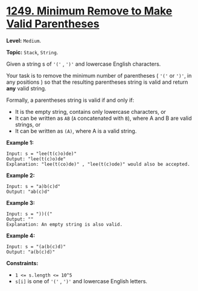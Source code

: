 # [1249. Minimum Remove to Make Valid Parentheses](https://leetcode.com/problems/minimum-remove-to-make-valid-parentheses/)

**Level:** `Medium`.

**Topic:** `Stack`, `String`.

Given a string s of `'('` , `')'` and lowercase English characters.

Your task is to remove the minimum number of parentheses ( `'('` or `')'`, in any positions ) so that the resulting parentheses string is valid and return **any** valid string.

Formally, a parentheses string is valid if and only if:

-   It is the empty string, contains only lowercase characters, or
-   It can be written as `AB` (`A` concatenated with `B`), where A and B are valid strings, or
-   It can be written as `(A)`, where A is a valid string.

**Example 1:**

```
Input: s = "lee(t(c)o)de)"
Output: "lee(t(c)o)de"
Explanation: "lee(t(co)de)" , "lee(t(c)ode)" would also be accepted.
```

**Example 2:**

```
Input: s = "a)b(c)d"
Output: "ab(c)d"
```

**Example 3:**

```
Input: s = "))(("
Output: ""
Explanation: An empty string is also valid.
```

**Example 4:**

```
Input: s = "(a(b(c)d)"
Output: "a(b(c)d)"
```

**Constraints:**

-   `1 <= s.length <= 10^5`
-   `s[i]` is one of `'('` , `')'` and lowercase English letters.
